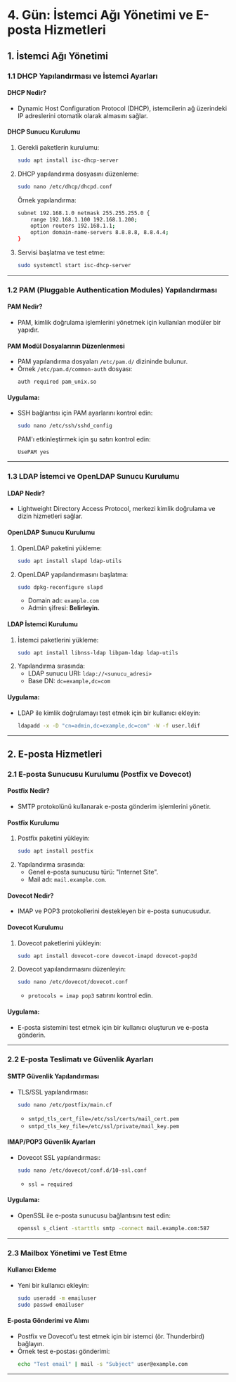 # **4. Gün: İstemci Ağı Yönetimi ve E-posta Hizmetleri**

## **1. İstemci Ağı Yönetimi**

### **1.1 DHCP Yapılandırması ve İstemci Ayarları**

#### **DHCP Nedir?**
- Dynamic Host Configuration Protocol (DHCP), istemcilerin ağ üzerindeki IP adreslerini otomatik olarak almasını sağlar.

#### **DHCP Sunucu Kurulumu**
1. Gerekli paketlerin kurulumu:
   ```bash
   sudo apt install isc-dhcp-server
   ```
2. DHCP yapılandırma dosyasını düzenleme:
   ```bash
   sudo nano /etc/dhcp/dhcpd.conf
   ```
   Örnek yapılandırma:
   ```bash
   subnet 192.168.1.0 netmask 255.255.255.0 {
       range 192.168.1.100 192.168.1.200;
       option routers 192.168.1.1;
       option domain-name-servers 8.8.8.8, 8.8.4.4;
   }
   ```
3. Servisi başlatma ve test etme:
   ```bash
   sudo systemctl start isc-dhcp-server
   ```

---

### **1.2 PAM (Pluggable Authentication Modules) Yapılandırması**

#### **PAM Nedir?**
- PAM, kimlik doğrulama işlemlerini yönetmek için kullanılan modüler bir yapıdır.

#### **PAM Modül Dosyalarının Düzenlenmesi**
- PAM yapılandırma dosyaları `/etc/pam.d/` dizininde bulunur.
- Örnek `/etc/pam.d/common-auth` dosyası:
   ```plaintext
   auth required pam_unix.so
   ```

#### **Uygulama:**
- SSH bağlantısı için PAM ayarlarını kontrol edin:
   ```bash
   sudo nano /etc/ssh/sshd_config
   ```
   PAM'ı etkinleştirmek için şu satırı kontrol edin:
   ```plaintext
   UsePAM yes
   ```

---

### **1.3 LDAP İstemci ve OpenLDAP Sunucu Kurulumu**

#### **LDAP Nedir?**
- Lightweight Directory Access Protocol, merkezi kimlik doğrulama ve dizin hizmetleri sağlar.

#### **OpenLDAP Sunucu Kurulumu**
1. OpenLDAP paketini yükleme:
   ```bash
   sudo apt install slapd ldap-utils
   ```
2. OpenLDAP yapılandırmasını başlatma:
   ```bash
   sudo dpkg-reconfigure slapd
   ```
   - Domain adı: `example.com`
   - Admin şifresi: **Belirleyin.**

#### **LDAP İstemci Kurulumu**
1. İstemci paketlerini yükleme:
   ```bash
   sudo apt install libnss-ldap libpam-ldap ldap-utils
   ```
2. Yapılandırma sırasında:
   - LDAP sunucu URI: `ldap://<sunucu_adresi>`
   - Base DN: `dc=example,dc=com`

#### **Uygulama:**
- LDAP ile kimlik doğrulamayı test etmek için bir kullanıcı ekleyin:
   ```bash
   ldapadd -x -D "cn=admin,dc=example,dc=com" -W -f user.ldif
   ```

---

## **2. E-posta Hizmetleri**

### **2.1 E-posta Sunucusu Kurulumu (Postfix ve Dovecot)**

#### **Postfix Nedir?**
- SMTP protokolünü kullanarak e-posta gönderim işlemlerini yönetir.

#### **Postfix Kurulumu**
1. Postfix paketini yükleyin:
   ```bash
   sudo apt install postfix
   ```
2. Yapılandırma sırasında:
   - Genel e-posta sunucusu türü: "Internet Site".
   - Mail adı: `mail.example.com`.

#### **Dovecot Nedir?**
- IMAP ve POP3 protokollerini destekleyen bir e-posta sunucusudur.

#### **Dovecot Kurulumu**
1. Dovecot paketlerini yükleyin:
   ```bash
   sudo apt install dovecot-core dovecot-imapd dovecot-pop3d
   ```
2. Dovecot yapılandırmasını düzenleyin:
   ```bash
   sudo nano /etc/dovecot/dovecot.conf
   ```
   - `protocols = imap pop3` satırını kontrol edin.

#### **Uygulama:**
- E-posta sistemini test etmek için bir kullanıcı oluşturun ve e-posta gönderin.

---

### **2.2 E-posta Teslimatı ve Güvenlik Ayarları**

#### **SMTP Güvenlik Yapılandırması**
- TLS/SSL yapılandırması:
   ```bash
   sudo nano /etc/postfix/main.cf
   ```
   - `smtpd_tls_cert_file=/etc/ssl/certs/mail_cert.pem`
   - `smtpd_tls_key_file=/etc/ssl/private/mail_key.pem`

#### **IMAP/POP3 Güvenlik Ayarları**
- Dovecot SSL yapılandırması:
   ```bash
   sudo nano /etc/dovecot/conf.d/10-ssl.conf
   ```
   - `ssl = required`

#### **Uygulama:**
- OpenSSL ile e-posta sunucusu bağlantısını test edin:
   ```bash
   openssl s_client -starttls smtp -connect mail.example.com:587
   ```

---

### **2.3 Mailbox Yönetimi ve Test Etme**

#### **Kullanıcı Ekleme**
- Yeni bir kullanıcı ekleyin:
   ```bash
   sudo useradd -m emailuser
   sudo passwd emailuser
   ```

#### **E-posta Gönderimi ve Alımı**
- Postfix ve Dovecot'u test etmek için bir istemci (ör. Thunderbird) bağlayın.
- Örnek test e-postası gönderimi:
   ```bash
   echo "Test email" | mail -s "Subject" user@example.com
   ```

---

